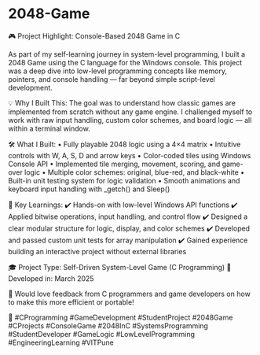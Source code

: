 # 2048-Game
🎮 Project Highlight: Console-Based 2048 Game in C

As part of my self-learning journey in system-level programming, I built a 2048 Game using the C language for the Windows console.
This project was a deep dive into low-level programming concepts like memory, pointers, and console handling — far beyond simple script-level development.

💡 Why I Built This:
The goal was to understand how classic games are implemented from scratch without any game engine. I challenged myself to work with raw input handling, custom color schemes, and board logic — all within a terminal window.

🛠️ What I Built:
• Fully playable 2048 logic using a 4×4 matrix
• Intuitive controls with W, A, S, D and arrow keys
• Color-coded tiles using Windows Console API
• Implemented tile merging, movement, scoring, and game-over logic
• Multiple color schemes: original, blue-red, and black-white
• Built-in unit testing system for logic validation
• Smooth animations and keyboard input handling with _getch() and Sleep()

🧠 Key Learnings:
✔️ Hands-on with low-level Windows API functions
✔️ Applied bitwise operations, input handling, and control flow
✔️ Designed a clear modular structure for logic, display, and color schemes
✔️ Developed and passed custom unit tests for array manipulation
✔️ Gained experience building an interactive project without external libraries

🎓 Project Type: Self-Driven System-Level Game (C Programming)
📅 Developed in: March 2025

💬 Would love feedback from C programmers and game developers on how to make this more efficient or portable!

🔗 #CProgramming #GameDevelopment #StudentProject #2048Game
#CProjects #ConsoleGame #2048InC #SystemsProgramming #StudentDeveloper #GameLogic #LowLevelProgramming #EngineeringLearning #VITPune
